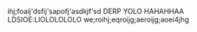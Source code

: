 ihj;foaij'dsfij'sapofj'asdkjf'sd
DERP YOLO
HAHAHHAA LDSIOE:LIOLOLOLOLO
we;roihj;eqroijg;aeroijg;aoei4jhg

